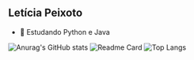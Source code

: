 ## Letícia Peixoto



- 🌱 Estudando Python e Java 


![Anurag's GitHub stats](https://github-readme-stats.vercel.app/api?username=leticiapzs&show_icons=true&theme=nord)
![Readme Card](https://github-readme-stats.vercel.app/api/pin/?username=leticiapzs&repo=github-readme-stats)
![Top Langs](https://github-readme-stats.vercel.app/api/top-langs/?username=leticiapzs&layout=compact)

